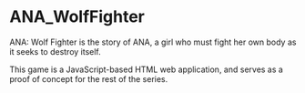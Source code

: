 # ANA_WolfFighter
ANA: Wolf Fighter is the story of ANA, a girl who must fight her own body as it seeks to destroy itself.

This game is a JavaScript-based HTML web application, and serves as a proof of concept for the rest of the series.
